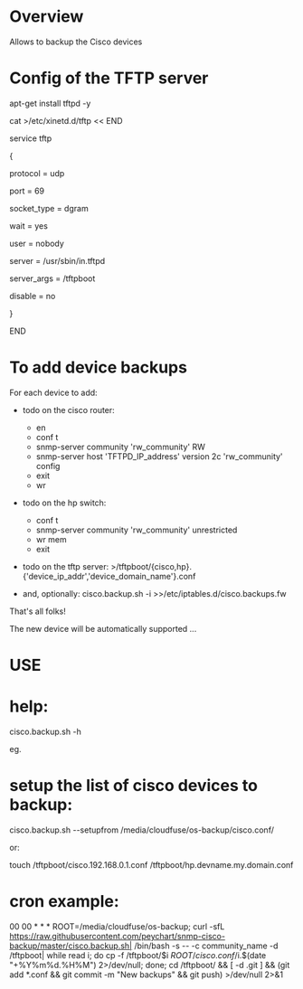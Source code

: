 Overview
========

Allows to backup the Cisco devices



Config of the TFTP server
=========================

 apt-get install tftpd -y

 cat >/etc/xinetd.d/tftp << END

 service tftp

 {

 protocol        = udp

 port            = 69

 socket_type     = dgram

 wait            = yes

 user            = nobody

 server          = /usr/sbin/in.tftpd

 server_args     = /tftpboot

 disable         = no

 }
 
 END


To add device backups
=====================

For each device to add:

 - todo on the cisco router:
      - en
      - conf t
      - snmp-server community 'rw_community' RW
      - snmp-server host 'TFTPD_IP_address' version 2c 'rw_community'  config
      - exit
      - wr

 - todo on the hp switch:
      - conf t
      - snmp-server community 'rw_community' unrestricted
      - wr mem
      - exit

 - todo on the tftp server: >/tftpboot/{cisco,hp}.{'device_ip_addr','device_domain_name'}.conf

 - and, optionally: cisco.backup.sh -i >>/etc/iptables.d/cisco.backups.fw



That's all folks!

The new device will be automatically supported ...


USE
===

   # help:

   cisco.backup.sh -h

eg.

   # setup the list of cisco devices to backup:

   cisco.backup.sh --setupfrom /media/cloudfuse/os-backup/cisco.conf/

 or:

   touch /tftpboot/cisco.192.168.0.1.conf /tftpboot/hp.devname.my.domain.conf

   # cron example:

   00 00 * * *	ROOT=/media/cloudfuse/os-backup; curl -sfL https://raw.githubusercontent.com/peychart/snmp-cisco-backup/master/cisco.backup.sh| /bin/bash -s -- -c community_name -d /tftpboot| while read i; do cp -f /tftpboot/$i $ROOT/cisco.conf/$i.$(date "+\%Y\%m\%d.\%H\%M") 2>/dev/null; done; cd /tftpboot/ && [ -d .git ] && (git add *.conf && git commit -m "New backups" && git push) >/dev/null 2>&1

